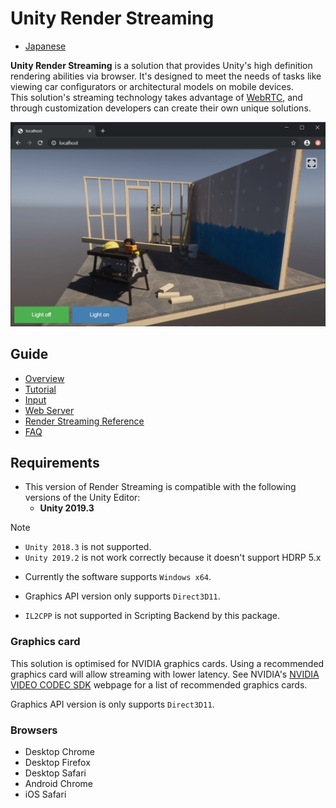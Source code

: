 # Unity Render Streaming

- [Japanese](jp/index.md)

**Unity Render Streaming** is a solution that provides Unity's high definition rendering abilities via browser. It's designed to meet the needs of tasks like viewing car configurators or architectural models on mobile devices.  
This solution's streaming technology takes advantage of [WebRTC](https://webrtc.org/),  and through customization developers can create their own unique solutions.

![Browser HDRP scene](images/browser_hdrpscene.png)

## Guide

* [Overview](./en/overview.md)
* [Tutorial](./en/tutorial.md)
* [Input](./en/input.md)
* [Web Server](./en/webserver.md)
* [Render Streaming Reference](en/class-renderstreaming.md)
* [FAQ](./en/faq.md)

## Requirements

- This version of Render Streaming is compatible with the following versions of the Unity Editor:
  - **Unity 2019.3**

> [!NOTE]
> - `Unity 2018.3` is not supported.
> - `Unity 2019.2` is not work correctly because it doesn't support HDRP 5.x

- Currently the software supports `Windows x64`.

- Graphics API version only supports `Direct3D11`.

- `IL2CPP` is not supported in Scripting Backend by this package.

### Graphics card

This solution is optimised for NVIDIA graphics cards. Using a recommended graphics card will allow streaming with lower latency. See NVIDIA's [NVIDIA VIDEO CODEC SDK](https://developer.nvidia.com/video-encode-decode-gpu-support-matrix) webpage for a list of recommended graphics cards.

Graphics API version is only supports `Direct3D11`.

### Browsers

- Desktop Chrome
- Desktop Firefox
- Desktop Safari
- Android Chrome
- iOS Safari
